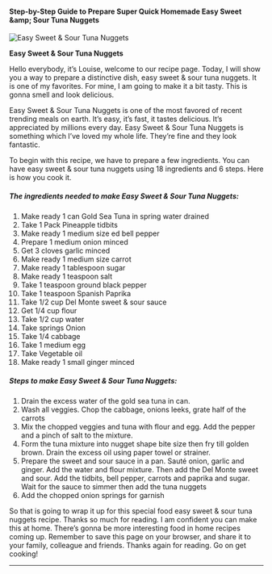             

#### Step-by-Step Guide to Prepare Super Quick Homemade Easy Sweet &amp;amp; Sour Tuna Nuggets

![Easy Sweet &amp; Sour Tuna Nuggets](https://img-global.cpcdn.com/recipes/f9cc0ae09404682d/751x532cq70/easy-sweet-sour-tuna-nuggets-recipe-main-photo.jpg)

**Easy Sweet &amp; Sour Tuna Nuggets**

Hello everybody, it’s Louise, welcome to our recipe page. Today, I will show you a way to prepare a distinctive dish, easy sweet & sour tuna nuggets. It is one of my favorites. For mine, I am going to make it a bit tasty. This is gonna smell and look delicious.

Easy Sweet & Sour Tuna Nuggets is one of the most favored of recent trending meals on earth. It’s easy, it’s fast, it tastes delicious. It’s appreciated by millions every day. Easy Sweet & Sour Tuna Nuggets is something which I’ve loved my whole life. They’re fine and they look fantastic.

To begin with this recipe, we have to prepare a few ingredients. You can have easy sweet & sour tuna nuggets using 18 ingredients and 6 steps. Here is how you cook it.

##### The ingredients needed to make Easy Sweet & Sour Tuna Nuggets:

1.  Make ready 1 can Gold Sea Tuna in spring water drained
2.  Take 1 Pack Pineapple tidbits
3.  Make ready 1 medium size ed bell pepper
4.  Prepare 1 medium onion minced
5.  Get 3 cloves garlic minced
6.  Make ready 1 medium size carrot
7.  Make ready 1 tablespoon sugar
8.  Make ready 1 teaspoon salt
9.  Take 1 teaspoon ground black pepper
10.  Take 1 teaspoon Spanish Paprika
11.  Take 1/2 cup Del Monte sweet & sour sauce
12.  Get 1/4 cup flour
13.  Take 1/2 cup water
14.  Take springs Onion
15.  Take 1/4 cabbage
16.  Take 1 medium egg
17.  Take Vegetable oil
18.  Make ready 1 small ginger minced

##### Steps to make Easy Sweet & Sour Tuna Nuggets:

1.  Drain the excess water of the gold sea tuna in can.
2.  Wash all veggies. Chop the cabbage, onions leeks, grate half of the carrots
3.  Mix the chopped veggies and tuna with flour and egg. Add the pepper and a pinch of salt to the mixture.
4.  Form the tuna mixture into nugget shape bite size then fry till golden brown. Drain the excess oil using paper towel or strainer.
5.  Prepare the sweet and sour sauce in a pan. Sauté onion, garlic and ginger. Add the water and flour mixture. Then add the Del Monte sweet and sour. Add the tidbits, bell pepper, carrots and paprika and sugar. Wait for the sauce to simmer then add the tuna nuggets
6.  Add the chopped onion springs for garnish

So that is going to wrap it up for this special food easy sweet & sour tuna nuggets recipe. Thanks so much for reading. I am confident you can make this at home. There’s gonna be more interesting food in home recipes coming up. Remember to save this page on your browser, and share it to your family, colleague and friends. Thanks again for reading. Go on get cooking!

* * *